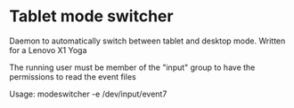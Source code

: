 # Tablet mode switcher

Daemon to automatically switch between tablet and desktop mode. Written for a Lenovo X1 Yoga

The running user must be member of the "input" group to have the permissions to read the event files

Usage:
    modeswitcher -e /dev/input/event7
